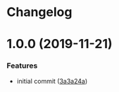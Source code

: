# Changelog

# 1.0.0 (2019-11-21)


### Features

* initial commit ([3a3a24a](https://github.com/irtnog/.template/commit/3a3a24a6e63ab8991a135d3fec025444764c9569))
